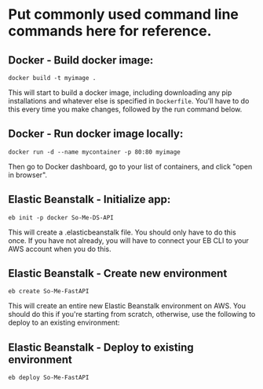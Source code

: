 # Put commonly used  command line commands here for reference.

## Docker - Build docker image:

```docker build -t myimage .```

This will start to build a docker image, including downloading any pip installations and whatever else is specified in ```Dockerfile```. You'll have to do this every time you make changes, followed by the run command below.

## Docker - Run docker image locally:

```docker run -d --name mycontainer -p 80:80 myimage```

Then go to Docker dashboard, go to your list of containers, and click "open in browser".

## Elastic Beanstalk - Initialize app:

```eb init -p docker So-Me-DS-API```

This will create a .elasticbeanstalk file. You should only have to do this once. If you have not already, you will have to connect your EB CLI to your AWS account when you do this. 

## Elastic Beanstalk - Create new environment

```eb create So-Me-FastAPI```

This will create an entire new Elastic Beanstalk environment on AWS. You should do this if you're starting from scratch, otherwise, use the following to deploy to an existing environment:

## Elastic Beanstalk - Deploy to existing environment

```eb deploy So-Me-FastAPI```